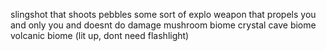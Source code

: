 slingshot that shoots pebbles
some sort of explo weapon that propels you and only you and doesnt do damage
mushroom biome 
crystal cave biome
volcanic biome (lit up, dont need flashlight)
